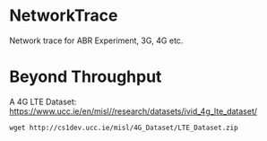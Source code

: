 # NetworkTrace
Network trace for ABR Experiment, 3G, 4G etc.


# Beyond Throughput
A 4G LTE Dataset: https://www.ucc.ie/en/misl//research/datasets/ivid_4g_lte_dataset/
```
wget http://cs1dev.ucc.ie/misl/4G_Dataset/LTE_Dataset.zip
```
